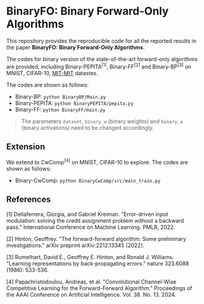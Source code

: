 # BinaryFO: Binary Forward-Only Algorithms

This repository provides the reproducible code for all the reported results in the paper **BinaryFO: Binary Forward-Only Algorithms**.


The codes for binary version of the state-of-the-art forward-only algorithms are provided, including Binary-PEPITA<sup>[1]</sup>, Binary-FF<sup>[2]</sup> and Binary-BP<sup>[3]</sup> on MNIST, CIFAR-10, [MIT-MIT](https://www.physionet.org/content/mitdb/1.0.0/) datastes. 


The codes are shown as follows:
- Binary-BP: ``python BinaryBP/Main.py ``
- Binary-PEPITA: ``python BinaryPEPITA/pepita.py ``
- Binary-FF: ``python BinaryFF/main.py ``

> The parameters `dataset`, `binary_w` (binary weights) and `binary_a` (binary activations) need to be changed accordingly.

## Extension
We extend to CwComp<sup>[4]</sup> on MNIST, CIFAR-10 to explore. The codes are shown as follows:
- Binary-CwComp: ``python BinaryCwComp/src/main_train.py ``
## References


[1] Dellaferrera, Giorgia, and Gabriel Kreiman. "Error-driven input modulation: solving the credit assignment problem without a backward pass." International Conference on Machine Learning. PMLR, 2022.

[2] Hinton, Geoffrey. "The forward-forward algorithm: Some preliminary investigations." arXiv preprint arXiv:2212.13345 (2022).

[3] Rumelhart, David E., Geoffrey E. Hinton, and Ronald J. Williams. "Learning representations by back-propagating errors." nature 323.6088 (1986): 533-536.

[4] Papachristodoulou, Andreas, et al. "Convolutional Channel-Wise Competitive Learning for the Forward-Forward Algorithm." Proceedings of the AAAI Conference on Artificial Intelligence. Vol. 38. No. 13. 2024.